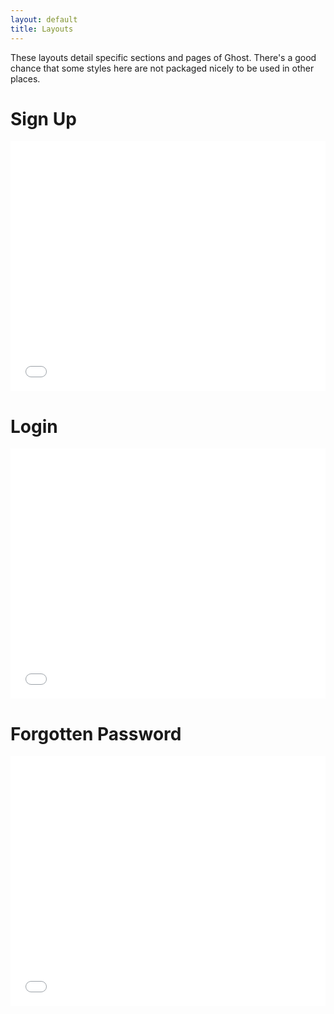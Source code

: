 ```yaml
---
layout: default
title: Layouts
---
```


These layouts detail specific sections and pages of Ghost.
There's a good chance that some styles here are not packaged nicely to be used in other places.

# Sign Up

<div class="gui-example" data-gui-title="Sign Up">
    <iframe src="/iframes/signup/" frameborder="0" style="width: 100%; height: 400px;"></iframe>
</div>

# Login

<div class="gui-example" data-gui-title="Login">
    <iframe src="/iframes/login/" frameborder="0" style="width: 100%; height: 400px;"></iframe>
</div>

# Forgotten Password

<div class="gui-example" data-gui-title="Forgotten">
    <iframe src="/iframes/forgotten/" frameborder="0" style="width: 100%; height: 400px;"></iframe>
</div>